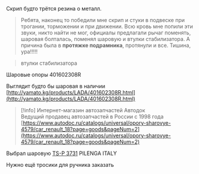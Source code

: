 Скрип будто трётся резина о металл.

> Ребята, наконец то победили мне скрип и стуки в подвеске при трогании, торможении и при движении. Всю кровь мне попили эти звуки, никто найти не мог, официалы предлагали рычаг поменять, шаровая болталась, поменял шаровую и втулки стабилизатора. А причина была в **протяжке подрамника**, протянули и все. Тишина, ура!!!!!

> втулки стабилизатора

Шаровые опоры 401602308R

Выглядит будто бы шаровая в наличии [http://yamato.kg/products/LADA/401602308R.html](http://yamato.kg/products/LADA/401602308R.html)

> [!info] Интернет-магазин автозапчастей Автодок  
> Ведущий продавец автозапчастей в России с 1998 года  
> [https://www.autodoc.ru/catalogs/universal/opory-sharovye-4579/car_renault_18?page=goods&pageNum=2](https://www.autodoc.ru/catalogs/universal/opory-sharovye-4579/car_renault_18?page=goods&pageNum=2)  

Выбрал шаровую [TS-P 3731](https://www.autodoc.ru/price/5891/TS-P3731) PILENGA ITALY

Нужно ещё тросики для ручника заказать